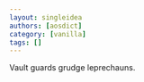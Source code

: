 ```yaml
---
layout: singleidea
authors: [aosdict]
category: [vanilla]
tags: []
---
```

Vault guards grudge leprechauns.

